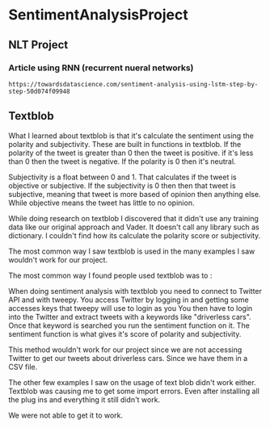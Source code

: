 # SentimentAnalysisProject
## NLT Project
  ### Article using RNN (recurrent nueral networks)
    https://towardsdatascience.com/sentiment-analysis-using-lstm-step-by-step-50d074f09948



## Textblob
What I learned about textblob is that it's calculate the sentiment using the polarity and subjectivity. These are built in functions in textblob. If the polarity of the tweet is greater than 0 then the tweet is positive. if it's less than 0 then the tweet is negative. If the polarity is 0 then it's neutral. 

Subjectivity is a float between 0 and 1. That calculates if the tweet is objective or subjective. If the subjectivity is 0 then then that tweet is subjective, meaning that tweet is more based of opinion then anything else. While objective means the tweet has little to no opinion. 


While doing research on textblob I discovered that it didn't use any training data like our original approach and Vader. It doesn't call any library such as dictionary. I couldn't find how its  calculate the polarity score or subjectivity. 

The most common way I saw  textblob is used in the many examples I saw wouldn't work for our project. 

The most common way I found people used textblob was to :

When doing sentiment analysis with textblob you need to connect to Twitter API and with tweepy. You access Twitter by logging in and getting some accesses keys that tweepy will use to login as you  You then have to login into the Twitter and extract tweets with a keywords like "driverless cars". Once that keyword is searched you run the sentiment function on it. The sentiment function is what gives it's score  of polarity and subjectivity. 


This method wouldn't work for our project since we are not accessing Twitter to get our tweets about driverless cars. Since we have them in a CSV file.  

The other few examples I saw on the usage of text blob didn't work either. Textblob was causing me to get some import errors. Even after installing all the plug ins and everything it still didn't work. 

We were not able to get it to work.
